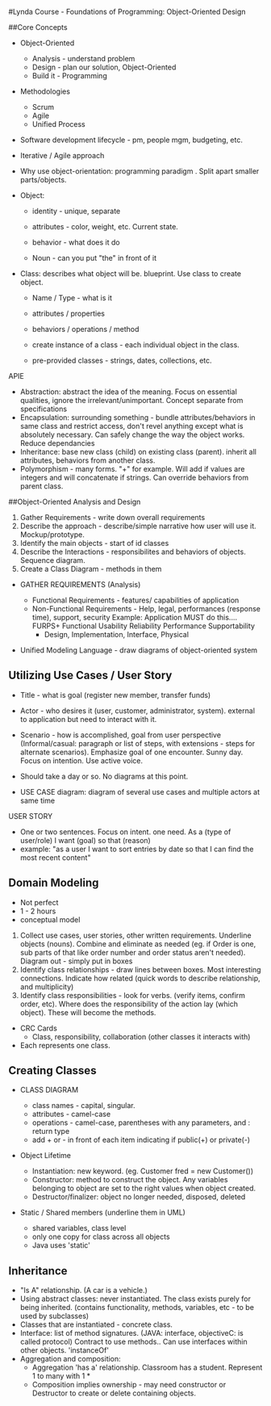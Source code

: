 #Lynda Course - Foundations of Programming: Object-Oriented Design

##Core Concepts
- Object-Oriented
  - Analysis - understand problem
  - Design - plan our solution, Object-Oriented
  - Build it - Programming

- Methodologies
  - Scrum
  - Agile
  - Unified Process
- Software development lifecycle - pm, people mgm, budgeting, etc.
- Iterative / Agile approach

- Why use object-orientation:   programming paradigm .  Split apart smaller parts/objects.
- Object:  
  - identity - unique, separate
  - attributes - color, weight, etc. Current state.
  - behavior - what does it do

  - Noun - can you put "the" in front of it

- Class: describes what object will be. blueprint.  Use class to create object.
  - Name / Type - what is it
  - attributes / properties
  - behaviors / operations / method

  - create instance of a class - each individual object in the class.
  - pre-provided classes - strings, dates, collections, etc.

APIE
- Abstraction: abstract the idea of the meaning.  Focus on essential qualities, ignore the irrelevant/unimportant. Concept separate from specifications
- Encapsulation: surrounding something - bundle attributes/behaviors in same class and restrict access, don't revel anything except what is absolutely necessary.  Can safely change the way the object works. Reduce dependancies
- Inheritance: base new class (child) on existing class (parent).  inherit all attributes, behaviors from another class.
- Polymorphism - many forms.  "+" for example.  Will add if values are integers and will concatenate if strings.  Can override behaviors from parent class.

##Object-Oriented Analysis and Design
1. Gather Requirements - write down overall requirements
2. Describe the approach - describe/simple narrative how user will use it.  Mockup/prototype.
3. Identify the main objects - start of id classes
4. Describe the Interactions - responsibilites and behaviors of objects.  Sequence diagram.
5. Create a Class Diagram - methods in them

- GATHER REQUIREMENTS (Analysis)
  - Functional Requirements - features/ capabilities of application
  - Non-Functional Requirements - Help, legal, performances (response time), support, security
Example: Application MUST do this....
FURPS+
    Functional
    Usability
    Reliability
    Performance
    Supportability
    + Design, Implementation, Interface, Physical

- Unified Modeling Language - draw diagrams of object-oriented system

## Utilizing Use Cases / User Story
- Title - what is goal (register new member, transfer funds)
- Actor - who desires it (user, customer, administrator, system). external to application but need to interact with it.
- Scenario - how is accomplished, goal from user perspective (Informal/casual: paragraph or list of steps, with extensions - steps for alternate scenarios).  Emphasize goal of one encounter. Sunny day. Focus on intention. Use active voice.

- Should take a day or so.  No diagrams at this point.

- USE CASE diagram:  diagram of several use cases and multiple actors at same time

USER STORY
  - One or two sentences. Focus on intent.  one need.
  As a (type of user/role)
  I want (goal)
  so that (reason)
  - example:  "as a user I want to sort entries by date so that I can find the most recent content"

## Domain Modeling
- Not perfect
- 1 - 2 hours
- conceptual model

1. Collect use cases, user stories, other written requirements.  Underline objects (nouns).  Combine and eliminate as needed (eg. if Order is one, sub parts of that like order number and order status aren't needed).  Diagram out - simply put in boxes
2. Identify class relationships - draw lines between boxes. Most interesting connections.  Indicate how related (quick words to describe relationship, and multiplicity)
3. Identify class responsibilities - look for verbs.  (verify items, confirm order, etc).  Where does the responsibility of the action lay (which object). These will become the methods.

- CRC Cards
  - Class, responsibility, collaboration (other classes it interacts with)
 - Each represents one class.

## Creating Classes
- CLASS DIAGRAM
  - class names - capital, singular.  
  - attributes - camel-case
  - operations - camel-case, parentheses with any parameters, and : return type
  - add + or - in front of each item indicating if public(+) or private(-)

- Object Lifetime
  - Instantiation:  new keyword.  (eg.  Customer fred = new Customer())
  - Constructor:  method to construct the object. Any variables belonging to object are set to the right values when object created.
  - Destructor/finalizer:  object no longer needed, disposed, deleted

- Static / Shared members  (underline them in UML)
  - shared variables, class level
  - only one copy for class across all objects
  - Java uses 'static'

## Inheritance
- "Is A" relationship. (A car is a vehicle.)
- Using abstract classes:  never instantiated.  The class exists purely for being inherited. (contains functionality, methods, variables, etc - to be used by subclasses)
- Classes that are instantiated - concrete class.
- Interface:  list of method signatures.  (JAVA:  interface, objectiveC: is called protocol)  Contract to use methods..  Can use interfaces within other objects. 'instanceOf'
- Aggregation and composition:
  - Aggregation 'has a' relationship.  Classroom has a student.  Represent 1 to many with    1   *
  - Composition implies ownership - may need constructor or Destructor to create or delete containing objects.
